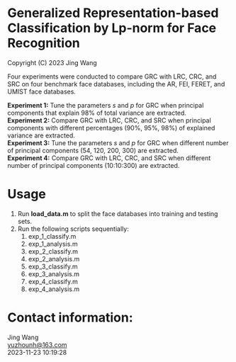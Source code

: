 # Generalized Representation-based Classification by Lp-norm for Face Recognition
Copyright (C) 2023 Jing Wang

Four experiments were conducted to compare GRC with LRC, CRC, and SRC on four benchmark face databases, including the AR, FEI, FERET, and UMIST face databases. 

**Experiment 1:** Tune the parameters $s$ and $p$ for GRC when principal components that explain 98% of total variance are extracted.  
**Experiment 2:** Compare GRC with LRC, CRC, and SRC when principal components with different percentages (90%, 95%, 98%) of explained variance are extracted.   
**Experiment 3:** Tune the parameters $s$ and $p$ for GRC when different number of principal components (54, 120, 200, 300) are extracted.  
**Experiment 4:** Compare GRC with LRC, CRC, and SRC when different number of principal components (10:10:300) are extracted.  

# Usage
1. Run **load_data.m** to split the face databases into training and testing sets.
2. Run the following scripts sequentially:
   1) exp_1_classify.m
   2) exp_1_analysis.m
   3) exp_2_classify.m
   4) exp_2_analysis.m
   5) exp_3_classify.m
   6) exp_3_analysis.m
   7) exp_4_classify.m
   8) exp_4_analysis.m

# Contact information:
Jing Wang  
yuzhounh@163.com   
2023-11-23 10:19:28  
